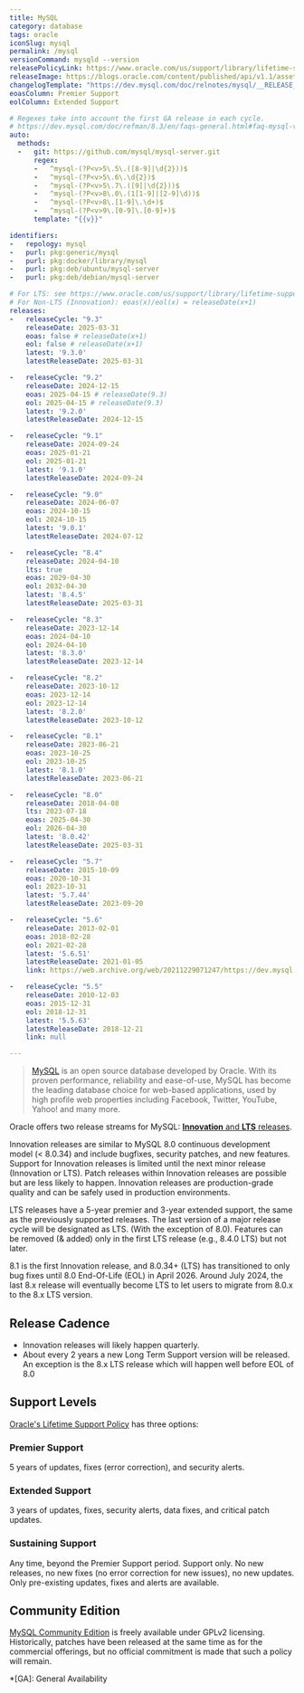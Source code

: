 ```yaml
---
title: MySQL
category: database
tags: oracle
iconSlug: mysql
permalink: /mysql
versionCommand: mysqld --version
releasePolicyLink: https://www.oracle.com/us/support/library/lifetime-support-technology-069183.pdf
releaseImage: https://blogs.oracle.com/content/published/api/v1.1/assets/CONT32EABEA4FBCC4464BD35F58CEEA2EAFD/Medium?format=jpg&channelToken=32954b2a813146c9b9a4fa99364eba8e
changelogTemplate: "https://dev.mysql.com/doc/relnotes/mysql/__RELEASE_CYCLE__/en/news-{{'__LATEST__'|replace:'.','-'}}.html"
eoasColumn: Premier Support
eolColumn: Extended Support

# Regexes take into account the first GA release in each cycle.
# https://dev.mysql.com/doc/refman/8.3/en/faqs-general.html#faq-mysql-version-ga
auto:
  methods:
  -   git: https://github.com/mysql/mysql-server.git
      regex:
      -   ^mysql-(?P<v>5\.5\.([8-9]|\d{2}))$
      -   ^mysql-(?P<v>5\.6\.\d{2})$
      -   ^mysql-(?P<v>5\.7\.([9]|\d{2}))$
      -   ^mysql-(?P<v>8\.0\.(1[1-9]|[2-9]\d))$
      -   ^mysql-(?P<v>8\.[1-9]\.\d+)$
      -   ^mysql-(?P<v>9\.[0-9]\.[0-9]+)$
      template: "{{v}}"

identifiers:
-   repology: mysql
-   purl: pkg:generic/mysql
-   purl: pkg:docker/library/mysql
-   purl: pkg:deb/ubuntu/mysql-server
-   purl: pkg:deb/debian/mysql-server

# For LTS: see https://www.oracle.com/us/support/library/lifetime-support-technology-069183.pdf
# For Non-LTS (Innovation): eoas(x)/eol(x) = releaseDate(x+1)
releases:
-   releaseCycle: "9.3"
    releaseDate: 2025-03-31
    eoas: false # releaseDate(x+1)
    eol: false # releaseDate(x+1)
    latest: '9.3.0'
    latestReleaseDate: 2025-03-31

-   releaseCycle: "9.2"
    releaseDate: 2024-12-15
    eoas: 2025-04-15 # releaseDate(9.3)
    eol: 2025-04-15 # releaseDate(9.3)
    latest: '9.2.0'
    latestReleaseDate: 2024-12-15

-   releaseCycle: "9.1"
    releaseDate: 2024-09-24
    eoas: 2025-01-21
    eol: 2025-01-21
    latest: '9.1.0'
    latestReleaseDate: 2024-09-24

-   releaseCycle: "9.0"
    releaseDate: 2024-06-07
    eoas: 2024-10-15
    eol: 2024-10-15
    latest: '9.0.1'
    latestReleaseDate: 2024-07-12

-   releaseCycle: "8.4"
    releaseDate: 2024-04-10
    lts: true
    eoas: 2029-04-30
    eol: 2032-04-30
    latest: '8.4.5'
    latestReleaseDate: 2025-03-31

-   releaseCycle: "8.3"
    releaseDate: 2023-12-14
    eoas: 2024-04-10
    eol: 2024-04-10
    latest: '8.3.0'
    latestReleaseDate: 2023-12-14

-   releaseCycle: "8.2"
    releaseDate: 2023-10-12
    eoas: 2023-12-14
    eol: 2023-12-14
    latest: '8.2.0'
    latestReleaseDate: 2023-10-12

-   releaseCycle: "8.1"
    releaseDate: 2023-06-21
    eoas: 2023-10-25
    eol: 2023-10-25
    latest: '8.1.0'
    latestReleaseDate: 2023-06-21

-   releaseCycle: "8.0"
    releaseDate: 2018-04-08
    lts: 2023-07-18
    eoas: 2025-04-30
    eol: 2026-04-30
    latest: '8.0.42'
    latestReleaseDate: 2025-03-31

-   releaseCycle: "5.7"
    releaseDate: 2015-10-09
    eoas: 2020-10-31
    eol: 2023-10-31
    latest: '5.7.44'
    latestReleaseDate: 2023-09-20

-   releaseCycle: "5.6"
    releaseDate: 2013-02-01
    eoas: 2018-02-28
    eol: 2021-02-28
    latest: '5.6.51'
    latestReleaseDate: 2021-01-05
    link: https://web.archive.org/web/20211229071247/https://dev.mysql.com/doc/relnotes/mysql/5.6/en/news-5-6-51.html

-   releaseCycle: "5.5"
    releaseDate: 2010-12-03
    eoas: 2015-12-31
    eol: 2018-12-31
    latest: '5.5.63'
    latestReleaseDate: 2018-12-21
    link: null

---
```


> [MySQL](https://www.mysql.com/about/) is an open source database developed by Oracle. With its
> proven performance, reliability and ease-of-use, MySQL has become the leading database choice for
> web-based applications, used by high profile web properties including Facebook, Twitter, YouTube,
> Yahoo! and many more.

Oracle offers two release streams for MySQL:
[**Innovation** and **LTS** releases](https://blogs.oracle.com/mysql/post/introducing-mysql-innovation-and-longterm-support-lts-versions).

Innovation releases are similar to MySQL 8.0 continuous development model (< 8.0.34) and include bugfixes,
security patches, and new features. Support for Innovation releases is limited until the next minor release
(Innovation or LTS). Patch releases within Innovation releases are possible but are less likely to happen.
Innovation releases are production-grade quality and can be safely used in production environments.

LTS releases have a 5-year premier and 3-year extended support, the same as the previously supported releases.
The last version of a major release cycle will be designated as LTS. (With the exception of 8.0).
Features can be removed (& added) only in the first LTS release (e.g., 8.4.0 LTS) but not later.

8.1 is the first Innovation release,
and 8.0.34+ (LTS) has transitioned to only bug fixes until 8.0 End-Of-Life (EOL)
in April 2026. Around July 2024, the last 8.x release will eventually become LTS to
let users to migrate from 8.0.x to the 8.x LTS version.

## Release Cadence

- Innovation releases will likely happen quarterly.
- About every 2 years a new Long Term Support version will be released.
  An exception is the 8.x LTS release which will happen well before EOL of 8.0

## Support Levels

[Oracle's Lifetime Support Policy](https://www.mysql.com/support/) has three options:

### Premier Support

5 years of updates, fixes (error correction), and security alerts.

### Extended Support

3 years of updates, fixes, security alerts, data fixes, and critical patch updates.

### Sustaining Support

Any time, beyond the Premier Support period. Support only. No new releases, no new fixes (no error
correction for new issues), no new updates. Only pre-existing updates, fixes and alerts are
available.

## Community Edition

[MySQL Community Edition](https://www.mysql.com/products/community/) is freely available under GPLv2
licensing. Historically, patches have been released at the same time as for the commercial
offerings, but no official commitment is made that such a policy will remain.

*[GA]: General Availability

